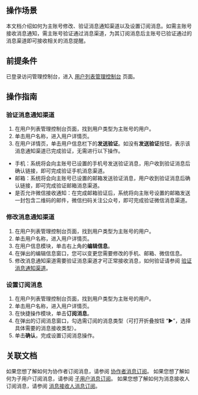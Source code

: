 ## 操作场景
本文档介绍如何为主账号修改、验证消息通知渠道以及设置订阅消息。如需主账号接收消息通知，需主账号验证通过消息渠道，为其订阅消息后主账号已验证通过的消息渠道即可接收相关的消息提醒。
## 前提条件
已登录访问管理控制台，进入 [用户列表管理控制台](https://console.cloud.tencent.com/cam) 页面。

## 操作指南
### 验证消息通知渠道<span id="stepyanzheng"></span>
1. 在用户列表管理控制台页面，找到用户类型为主账号的用户。
2. 单击用户名称，进入用户详情页。
3. 在用户详情页，单击用户信息栏下的**发送验证**。如没有**发送验证**按钮，表示该消息通知渠道已完成验证，无需进行以下操作。
 - 手机：系统将会向主账号已设置的手机号发送验证消息，用户收到验证消息后确认链接，即可完成验证手机消息渠道。
 - 邮箱：系统将会向主账号已设置的邮箱发送验证消息，用户收到验证消息后确认链接，即可完成验证邮箱消息渠道。
 - 是否允许微信接收通知：在完成邮箱验证后，系统将向主账号设置的邮箱发送一封包含二维码的邮件，微信扫码关注公众号，即可完成验证微信消息渠道。

### 修改消息通知渠道
1. 在用户列表管理控制台页面，找到用户类型为主账号的用户。
2. 单击用户名称，进入用户详情页。
3. 在用户信息模块，单击右上角的**编辑信息**。
4. 在弹出的编辑信息窗口，您可以变更您需要修改的手机、邮箱、微信信息。
5. 修改消息通知渠道需要验证消息渠道才可正常接收消息，如何验证请参阅 [验证消息通知渠道](#stepyanzheng)。

### 设置订阅消息
1. 在用户列表管理控制台页面，找到用户类型为主账号的用户。
2. 单击用户名称，进入用户详情页。
3. 在快捷操作模块，单击**订阅消息**。
4. 在弹出的订阅消息窗口，勾选需订阅的消息类型（可打开折叠按钮 “►”，选择具体需要的消息接收类型）。
5. 单击**确认**，完成设置订阅消息操作。




## 关联文档
如果您想了解如何为协作者订阅消息，请参阅 [协作者消息订阅](https://cloud.tencent.com/document/product/598/36622)。
如果您想了解如何为子用户订阅消息，请参阅 [子用户消息订阅](https://cloud.tencent.com/document/product/598/36257)。
如果您想了解如何为消息接收人订阅消息，请参阅 [消息接收人消息订阅](https://cloud.tencent.com/document/product/598/37193)。
